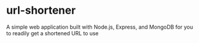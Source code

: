 # url-shortener
A simple web application built with Node.js, Express, and MongoDB for you to readily get a shortened URL to use
